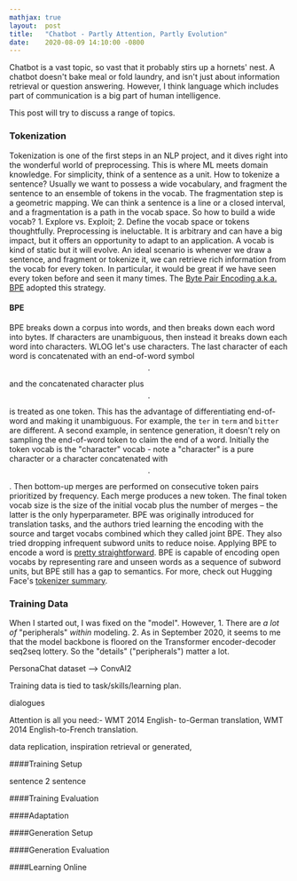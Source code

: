 ```yaml
---
mathjax: true
layout:  post
title:   "Chatbot - Partly Attention, Partly Evolution"
date:    2020-08-09 14:10:00 -0800
---
```


Chatbot is a vast topic, so vast that it probably stirs up a hornets' nest. A chatbot doesn't bake meal or fold laundry, and isn't just about information retrieval or question answering. However, I think language which includes part of communication is a big part of human intelligence.

This post will try to discuss a range of topics.

### Tokenization

Tokenization is one of the first steps in an NLP project, and it dives right into the wonderful world of preprocessing. This is where ML meets domain knowledge. For simplicity, think of a sentence as a unit. How to tokenize a sentence? Usually we want to possess a wide vocabulary, and fragment the sentence to an ensemble of tokens in the vocab. The fragmentation step is a geometric mapping. We can think a sentence is a line or a closed interval, and a fragmentation is a path in the vocab space. So how to build a wide vocab? 1. Explore vs. Exploit; 2. Define the vocab space or tokens thoughtfully. Preprocessing is ineluctable. It is arbitrary and can have a big impact, but it offers an opportunity to adapt to an application. A vocab is kind of static but it will evolve. An ideal scenario is whenever we draw a sentence, and fragment or tokenize it, we can retrieve rich information from the vocab for every token. In particular, it would be great if we have seen every token before and seen it many times. The [Byte Pair Encoding a.k.a. BPE](https://arxiv.org/pdf/1508.07909.pdf) adopted this strategy.

#### BPE

BPE breaks down a corpus into words, and then breaks down each word into bytes. If characters are unambiguous, then instead it breaks down each word into characters. WLOG let's use characters. The last character of each word is concatenated with an end-of-word symbol $$\cdot$$ and the concatenated character plus $$\cdot$$ is treated as one token. This has the advantage of differentiating end-of-word and making it unambiguous. For example, the `ter` in `term` and `bitter` are different. A second example, in sentence generation, it doesn't rely on sampling the end-of-word token to claim the end of a word. Initially the token vocab is the "character" vocab - note a "character" is a pure character or a character concatenated with $$\cdot$$. Then bottom-up merges are performed on consecutive token pairs prioritized by frequency. Each merge produces a new token. The final token vocab size is the size of the initial vocab plus the number of merges – the latter is the only hyperparameter. BPE was originally introduced for translation tasks, and the authors tried learning the encoding with the source and target vocabs combined which they called joint BPE. They also tried dropping infrequent subword units to reduce noise. Applying BPE to encode a word is [pretty straightforward](http://ufal.mff.cuni.cz/~helcl/courses/npfl116/ipython/byte_pair_encoding.html). BPE is capable of encoding open vocabs by representing rare and unseen words as a sequence of subword units, but BPE still has a gap to semantics. For more, check out Hugging Face's [tokenizer summary](https://huggingface.co/transformers/tokenizer_summary.html).

### Training Data

When I started out, I was fixed on the "model". However, 1. There are *a lot of* "peripherals" *within* modeling. 2. As in September 2020, it seems to me that the model backbone is floored on the Transformer encoder-decoder seq2seq lottery. So the "details" ("peripherals") matter a lot.

PersonaChat dataset -->  ConvAI2

Training data is tied to task/skills/learning plan.

dialogues

Attention is all you need:- WMT 2014 English- to-German translation, WMT 2014 English-to-French translation.

data replication, inspiration retrieval or generated,

####Training Setup

sentence 2 sentence

####Training Evaluation

####Adaptation

####Generation Setup

####Generation Evaluation

####Learning Online

